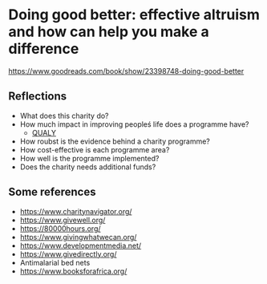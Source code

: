 # Doing good better: effective altruism and how can help you make a difference
https://www.goodreads.com/book/show/23398748-doing-good-better

## Reflections
* What does this charity do?
* How much impact in improving peopleś life does a programme have?
  * [QUALY](https://en.wikipedia.org/wiki/Quality-adjusted_life_year)
* How roubst is the evidence behind a charity programme?
* How cost-effective is each programme area?
* How well is the programme implemented?
* Does the charity needs additional funds?


## Some references
* https://www.charitynavigator.org/
* https://www.givewell.org/
* https://80000hours.org/
* https://www.givingwhatwecan.org/
* https://www.developmentmedia.net/
* https://www.givedirectly.org/
* Antimalarial bed nets
* https://www.booksforafrica.org/

